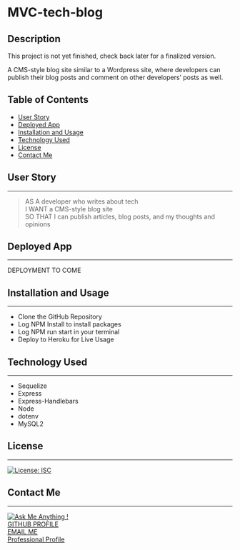 # MVC-tech-blog


## Description
This project is not yet finished, check back later for a finalized version.

A CMS-style blog site similar to a Wordpress site, where developers can publish their blog posts and comment on other developers’ posts as well.


## Table of Contents
  * [User Story](#user-story)
  * [Deployed App](#deployed-app)
  * [Installation and Usage](#installation-and-usage)
  * [Technology Used](#technology-used)
  * [License](#license)
  * [Contact Me](#contact-me)

 ## User Story
 ***
>AS A developer who writes about tech  
I WANT a CMS-style blog site  
SO THAT I can publish articles, blog posts, and my thoughts and opinions

## Deployed App
***
DEPLOYMENT TO COME

## Installation and Usage
***
- Clone the GitHub Repository
- Log NPM Install to install packages
- Log NPM run start in your terminal
- Deploy to Heroku for Live Usage

## Technology Used
***
- Sequelize
- Express
- Express-Handlebars
- Node
- dotenv
- MySQL2

## License
***
[![License: ISC](https://img.shields.io/badge/License-ISC-blue.svg)](https://opensource.org/licenses/ISC)

## Contact Me
***
[![Ask Me Anything !](https://img.shields.io/badge/Ask%20me-anything-1abc9c.svg)](https://GitHub.com/Naereen/ama)   
[GITHUB PROFILE](https://github.com/cocobeware83)  
[EMAIL ME](mailto:corycneel@gmail.com)  
[Professional Profile](https://react-portfolio-coryneel.herokuapp.com/)